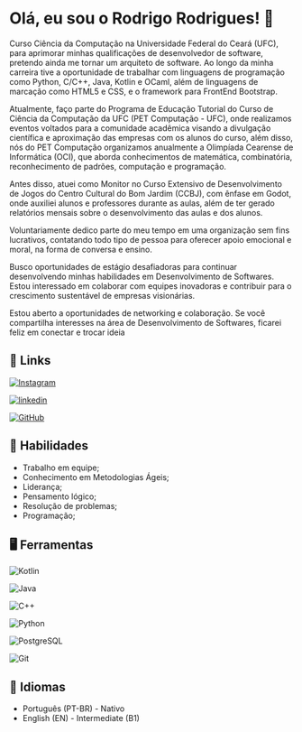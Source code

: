 
# Olá, eu sou o Rodrigo Rodrigues! 👋

Curso Ciência da Computação na Universidade Federal do Ceará (UFC), para aprimorar minhas qualificações de desenvolvedor de software, pretendo ainda me tornar um arquiteto de software. Ao longo da minha carreira tive  a oportunidade de trabalhar com linguagens de programação como Python, C/C++, Java, Kotlin e OCaml, além de linguagens de marcação como HTML5 e CSS, e o framework para FrontEnd Bootstrap.

Atualmente, faço parte do Programa de Educação Tutorial do Curso de Ciência da Computação da UFC (PET Computação - UFC), onde realizamos eventos voltados para a comunidade acadêmica visando a divulgação científica e aproximação das empresas com os alunos do curso, além disso, nós do PET Computação organizamos anualmente a Olimpíada Cearense de Informática (OCI), que aborda conhecimentos de matemática, combinatória, reconhecimento de padrões, computação e programação.

Antes disso, atuei como Monitor no Curso Extensivo de Desenvolvimento de Jogos do Centro Cultural do Bom Jardim (CCBJ), com ênfase em Godot, onde auxiliei alunos e professores durante as aulas, além de ter gerado relatórios mensais sobre o desenvolvimento das aulas e dos alunos.

Voluntariamente dedico parte do meu tempo em uma organização sem fins lucrativos, contatando todo tipo de pessoa para oferecer apoio emocional e moral, na forma de conversa e ensino.

Busco oportunidades de estágio desafiadoras para continuar desenvolvendo minhas habilidades em Desenvolvimento de Softwares. Estou interessado em colaborar com equipes inovadoras e contribuir para o crescimento sustentável de empresas visionárias.

Estou aberto a oportunidades de networking e colaboração. Se você compartilha interesses na área de Desenvolvimento de Softwares, ficarei feliz em conectar e trocar ideia


## 🔗 Links
[![Instagram](https://img.shields.io/badge/-Instagram-%23E4405F?style=for-the-badge&logo=instagram&logoColor=white)](https://www.instagram.com/rdrigrs/)

[![linkedin](https://img.shields.io/badge/linkedin-0A66C2?style=for-the-badge&logo=linkedin&logoColor=white)](https://www.linkedin.com/in/rrsantos2004/)

[![GitHub](https://img.shields.io/badge/GitHub-100000?style=for-the-badge&logo=github&logoColor=white)](https://github.com/R0dr1g0RS)


## 🧠 Habilidades

- Trabalho em equipe;
- Conhecimento em Metodologias Ágeis;
- Liderança;
- Pensamento lógico;
- Resolução de problemas;
- Programação;


## 🖥 Ferramentas

![Kotlin](https://img.shields.io/badge/Kotlin-8B008B?&style=for-the-badge&logo=kotlin&logoColor=FF00FF)

![Java](https://img.shields.io/badge/java-%23ED8B00.svg?style=for-the-badge&logo=openjdk&logoColor=white)

![C++](https://img.shields.io/badge/C%2B%2B-00599C?style=for-the-badge&logo=c%2B%2B&logoColor=white)

![Python](https://img.shields.io/badge/python-3670A0?style=for-the-badge&logo=python&logoColor=ffdd54)

![PostgreSQL](https://img.shields.io/badge/PostgreSQL-blue?style=for-the-badge&logo=postgresql&logoColor=white)

![Git](https://img.shields.io/badge/GIT-E44C30?style=for-the-badge&logo=git&logoColor=white)

## 👅 Idiomas

- Português (PT-BR) - Nativo 
- English (EN) - Intermediate (B1)
